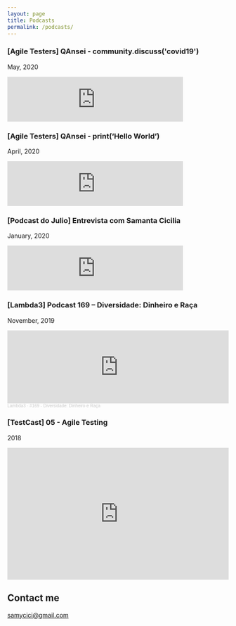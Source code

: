 ```yaml
---
layout: page
title: Podcasts
permalink: /podcasts/
---
```


### [Agile Testers] QAnsei - community.discuss('covid19')
May, 2020

<iframe src="https://anchor.fm/qansei/embed/episodes/community-discusscovid19-eeh7g7/a-a29p5f5" height="102px" width="400px" frameborder="0" scrolling="no"></iframe>

### [Agile Testers] QAnsei - print(‘Hello World’)
April, 2020

<iframe src="https://anchor.fm/qansei/embed/episodes/printHello-World-ed4jui/a-a20jvmg" height="102px" width="400px" frameborder="0" scrolling="no"></iframe>


### [Podcast do Julio] Entrevista com Samanta Cicilia
January, 2020

<iframe src="https://anchor.fm/juliodelimas/embed/episodes/Episdio-1-Evoluo-da-minha-carreira--entrevista-com-Samanta-Cicilia-e-desafios-na-adoo-do-Cucumber-eain20/a-a1d0fo3" height="102px" width="400px" frameborder="0" scrolling="no"></iframe>

### [Lambda3] Podcast 169 – Diversidade: Dinheiro e Raça
November, 2019

<iframe width="100%" height="166" scrolling="no" frameborder="no" allow="autoplay" src="https://w.soundcloud.com/player/?url=https%3A//api.soundcloud.com/tracks/712790653&color=ff5500"></iframe><div style="font-size: 10px; color: #cccccc;line-break: anywhere;word-break: normal;overflow: hidden;white-space: nowrap;text-overflow: ellipsis; font-family: Interstate,Lucida Grande,Lucida Sans Unicode,Lucida Sans,Garuda,Verdana,Tahoma,sans-serif;font-weight: 100;"><a href="https://soundcloud.com/lambdatres" title="Lambda3" target="_blank" style="color: #cccccc; text-decoration: none;">Lambda3</a> · <a href="https://soundcloud.com/lambdatres/169-diversidade-dinheiro-e-raca" title="#169 - Diversidade: Dinheiro e Raça" target="_blank" style="color: #cccccc; text-decoration: none;">#169 - Diversidade: Dinheiro e Raça</a></div>

### [TestCast] 05 - Agile Testing
2018

<iframe width="100%" height="300" scrolling="no" frameborder="no" allow="autoplay" src="https://w.soundcloud.com/player/?url=https%3A//api.soundcloud.com/tracks/340395896&color=%23ff5500&auto_play=false&hide_related=false&show_comments=true&show_user=true&show_reposts=false&show_teaser=true&visual=true"></iframe>

## Contact me

[samycici@gmail.com](mailto:samycici@gmail.com)
